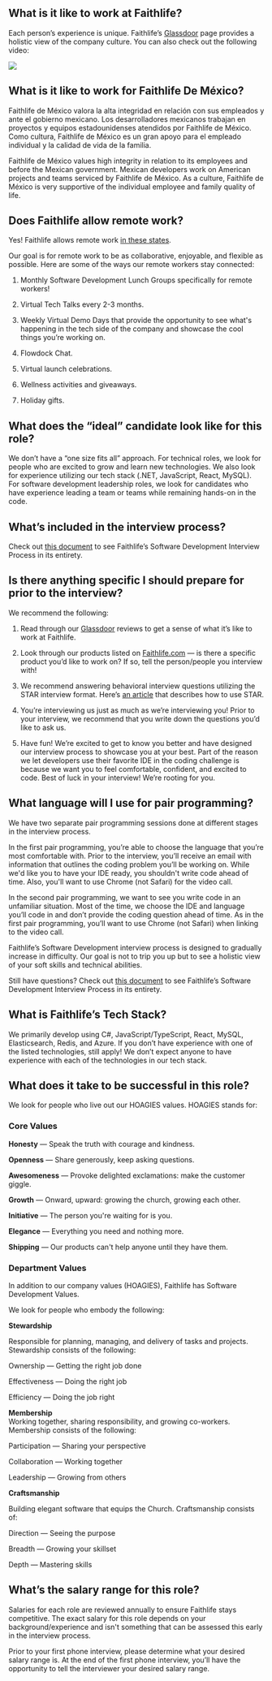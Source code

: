 ## What is it like to work at Faithlife?

Each person’s experience is unique. Faithlife’s [Glassdoor](https://www.glassdoor.com/Overview/Working-at-Faithlife-EI_IE888280.11,20.htm) page provides a holistic view of the company culture. You can also check out the following video:

  

[![](https://lh5.googleusercontent.com/F30HwqPOTHTiyF-Z4gOFi3AM1B7vFdWllDxjnD7IMenF7lkwoRGcI5ic6OSPX2niEBBuuM5QvMlKCRxyCXnYJWFxUne_ooPMWPQG-MlkSIuT3yCJbRPisnBy1WvO4qnBlJ5vRMk)](https://faithlifetv.com/media/693630)

## What is it like to work for Faithlife De México?

Faithlife de México valora la alta integridad en relación con sus empleados y ante el gobierno mexicano. Los desarrolladores mexicanos trabajan en proyectos y equipos estadounidenses atendidos por Faithlife de México. Como cultura, Faithlife de México es un gran apoyo para el empleado individual y la calidad de vida de la familia.

  

Faithlife de México values high integrity in relation to its employees and before the Mexican government. Mexican developers work on American projects and teams serviced by Faithlife de México. As a culture, Faithlife de México is very supportive of the individual employee and family quality of life.

## Does Faithlife allow remote work?

Yes! Faithlife allows remote work [in these states](http://faithlife.com/careers/remote).

  

Our goal is for remote work to be as collaborative, enjoyable, and flexible as possible. Here are some of the ways our remote workers stay connected:

  

1.  Monthly Software Development Lunch Groups specifically for remote workers!
    

  

2.  Virtual Tech Talks every 2-3 months.
    

  

3.  Weekly Virtual Demo Days that provide the opportunity to see what's happening in the tech side of the company and showcase the cool things you’re working on.
    

  

4.  Flowdock Chat.
    

  

5.  Virtual launch celebrations.
    

  

6.  Wellness activities and giveaways.
    

  

7.  Holiday gifts.
    

## What does the “ideal” candidate look like for this role?

We don’t have a “one size fits all” approach. For technical roles, we look for people who are excited to grow and learn new technologies. We also look for experience utilizing our tech stack (.NET, JavaScript, React, MySQL). For software development leadership roles, we look for candidates who have experience leading a team or teams while remaining hands-on in the code.

## What’s included in the interview process?

Check out [this document](https://docs.google.com/document/d/1CkL2Hi_m-aFUMWBoxF2rdine17IoDBd6ekVUMVcFyc8/edit) to see Faithlife’s Software Development Interview Process in its entirety.

## Is there anything specific I should prepare for prior to the interview?

We recommend the following:

  

1.  Read through our [Glassdoor](https://www.glassdoor.com/Overview/Working-at-Faithlife-EI_IE888280.11,20.htm) reviews to get a sense of what it’s like to work at Faithlife.
    

  

2.  Look through our products listed on [Faithlife.com](https://equip.faithlife.com) — is there a specific product you’d like to work on? If so, tell the person/people you interview with!
    

  

3.  We recommend answering behavioral interview questions utilizing the STAR interview format. Here’s [an article](https://www.themuse.com/advice/star-interview-method) that describes how to use STAR.
    

  

4.  You’re interviewing us just as much as we’re interviewing you! Prior to your interview, we recommend that you write down the questions you’d like to ask us.
    

  

5.  Have fun! We’re excited to get to know you better and have designed our interview process to showcase you at your best. Part of the reason we let developers use their favorite IDE in the coding challenge is because we want you to feel comfortable, confident, and excited to code. Best of luck in your interview! We’re rooting for you.
    

## What language will I use for pair programming?

We have two separate pair programming sessions done at different stages in the interview process.

  

In the first pair programming, you’re able to choose the language that you’re most comfortable with. Prior to the interview, you’ll receive an email with information that outlines the coding problem you’ll be working on. While we'd like you to have your IDE ready, you shouldn't write code ahead of time. Also, you'll want to use Chrome (not Safari) for the video call.

  

In the second pair programming, we want to see you write code in an unfamiliar situation. Most of the time, we choose the IDE and language you’ll code in and don’t provide the coding question ahead of time. As in the first pair programming, you’ll want to use Chrome (not Safari) when linking to the video call.

  

Faithlife’s Software Development interview process is designed to gradually increase in difficulty. Our goal is not to trip you up but to see a holistic view of your soft skills and technical abilities.

  

Still have questions? Check out [this document](https://docs.google.com/document/d/1CkL2Hi_m-aFUMWBoxF2rdine17IoDBd6ekVUMVcFyc8/edit) to see Faithlife’s Software Development Interview Process in its entirety.

## What is Faithlife’s Tech Stack?

We primarily develop using C#, JavaScript/TypeScript, React, MySQL, Elasticsearch, Redis, and Azure. If you don’t have experience with one of the listed technologies, still apply! We don’t expect anyone to have experience with each of the technologies in our tech stack.

## What does it take to be successful in this role?

We look for people who live out our HOAGIES values. HOAGIES stands for:

### Core Values

**Honesty** — Speak the truth with courage and kindness.

**Openness** — Share generously, keep asking questions.

**Awesomeness** — Provoke delighted exclamations: make the customer giggle.

**Growth** — Onward, upward: growing the church, growing each other.

**Initiative** — The person you're waiting for is you.

**Elegance** — Everything you need and nothing more.

**Shipping** — Our products can't help anyone until they have them.

### Department Values

In addition to our company values (HOAGIES), Faithlife has Software Development Values.

We look for people who embody the following:

  

**Stewardship**

Responsible for planning, managing, and delivery of tasks and projects. Stewardship consists of the following:

  

Ownership — Getting the right job done

Effectiveness — Doing the right job

Efficiency — Doing the job right

  

**Membership**  
Working together, sharing responsibility, and growing co-workers. Membership consists of the following:

  

Participation — Sharing your perspective

Collaboration — Working together

Leadership — Growing from others

  

**Craftsmanship**

Building elegant software that equips the Church. Craftsmanship consists of:

  

Direction — Seeing the purpose

Breadth — Growing your skillset

Depth — Mastering skills

## What’s the salary range for this role?

Salaries for each role are reviewed annually to ensure Faithlife stays competitive. The exact salary for this role depends on your background/experience and isn't something that can be assessed this early in the interview process.

  

Prior to your first phone interview, please determine what your desired salary range is. At the end of the first phone interview, you’ll have the opportunity to tell the interviewer your desired salary range.
